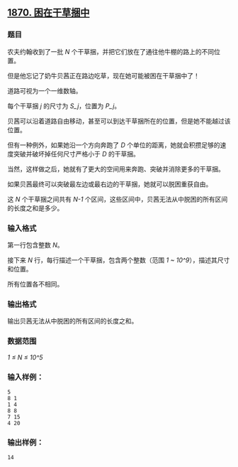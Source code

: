 ## [1870. 困在干草捆中](https://www.acwing.com/problem/content/1872/)

### 题目

农夫约翰收到了一批 *N* 个干草捆，并把它们放在了通往他牛棚的路上的不同位置。

但是他忘记了奶牛贝茜正在路边吃草，现在她可能被困在干草捆中了！

道路可视为一个一维数轴。

每个干草捆 *j* 的尺寸为 *S_j*，位置为 *P_j*。

贝茜可以沿着道路自由移动，甚至可以到达干草捆所在的位置，但是她不能越过该位置。

但有一种例外，如果她沿一个方向奔跑了 *D* 个单位的距离，她就会积攒足够的速度突破并破坏掉任何尺寸严格小于 *D* 的干草捆。

当然，这样做之后，她就有了更大的空间用来奔跑、突破并消除更多的干草捆。

如果贝茜最终可以突破最左边或最右边的干草捆，她就可以脱困重获自由。

这 *N* 个干草捆之间共有 *N-1* 个区间，这些区间中，贝茜无法从中脱困的所有区间的长度之和是多少。

### 输入格式

第一行包含整数 *N*。

接下来 *N* 行，每行描述一个干草捆，包含两个整数（范围 *1 ~ 10^9*），描述其尺寸和位置。

所有位置各不相同。

### 输出格式

输出贝茜无法从中脱困的所有区间的长度之和。

### 数据范围

*1 ≤ N ≤ 10^5*

### 输入样例：

```
5
8 1
1 4
8 8
7 15
4 20
```

### 输出样例：

```
14
```
